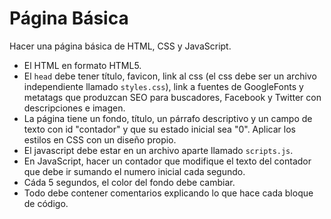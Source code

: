 # Página Básica

Hacer una página básica de HTML, CSS y JavaScript.

- El HTML en formato HTML5.
- El `head` debe tener título, favicon, link al css (el css debe ser un archivo independiente llamado `styles.css`), link a fuentes de GoogleFonts y metatags que produzcan SEO para buscadores, Facebook y Twitter con descripciones e imagen.
- La página tiene un fondo, título, un párrafo descriptivo y un campo de texto con id "contador" y que su estado inicial sea "0". Aplicar los estilos en CSS con un diseño propio.
- El javascript debe estar en un archivo aparte llamado `scripts.js`.
- En JavaScript, hacer un contador que modifique el texto del contador que debe ir sumando el numero inicial cada segundo.
- Cáda 5 segundos, el color del fondo debe cambiar.
- Todo debe contener comentarios explicando lo que hace cada bloque de código.
